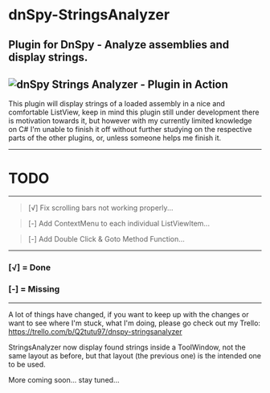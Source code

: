 # dnSpy-StringsAnalyzer
Plugin for DnSpy - Analyze assemblies and display strings.
---
![dnSpy Strings Analyzer - Plugin in Action](http://i.imgur.com/XSXrWvs.gif)
---
This plugin will display strings of a loaded assembly in a nice and comfortable ListView, keep in mind this plugin still under development
there is motivation towards it, but however with my currently limited knowledge on C# I'm unable to finish it off without further studying
on the respective parts of the other plugins, or, unless someone helps me finish it.

---

# TODO
---

>[√] Fix scrolling bars not working properly...

>[-] Add ContextMenu to each individual ListViewItem...

>[-] Add Double Click & Goto Method Function...

---

### [√] = Done
### [-] = Missing
---

A lot of things have changed, if you want to keep up with the changes or want to see where I'm stuck, what I'm doing, please go check out my Trello: https://trello.com/b/Q2tutu97/dnspy-stringsanalyzer

StringsAnalyzer now display found strings inside a ToolWindow, not the same layout as before, but that layout (the previous one) is the intended one to be used.

More coming soon... stay tuned...
